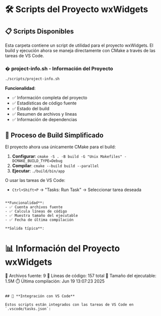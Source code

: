 # 🛠️ Scripts del Proyecto wxWidgets

## 📋 **Scripts Disponibles**

Esta carpeta contiene un script de utilidad para el proyecto wxWidgets. El build y ejecución ahora se maneja directamente con CMake a través de las tareas de VS Code.

### � **project-info.sh** - Información del Proyecto
```bash
./scripts/project-info.sh
```

**Funcionalidad**:
- ✅ Información completa del proyecto
- ✅ Estadísticas de código fuente
- ✅ Estado del build
- ✅ Resumen de archivos y líneas
- ✅ Información de dependencias

## 🔧 **Proceso de Build Simplificado**

El proyecto ahora usa únicamente CMake para el build:

1. **Configurar**: `cmake -S . -B build -G "Unix Makefiles" -DCMAKE_BUILD_TYPE=Debug`
2. **Compilar**: `cmake --build build --parallel`
3. **Ejecutar**: `./build/bin/app`

O usar las tareas de VS Code:
- `Ctrl+Shift+P` → "Tasks: Run Task" → Seleccionar tarea deseada
```

**Funcionalidad**:
- ✅ Cuenta archivos fuente
- ✅ Calcula líneas de código
- ✅ Muestra tamaño del ejecutable
- ✅ Fecha de última compilación

**Salida típica**:
```
📊 Información del Proyecto wxWidgets
=================================
📁 Archivos fuente: 9
📏 Líneas de código: 157 total
🔧 Tamaño del ejecutable: 1.5M
⏱️  Última compilación: Jun 19 13:07:23 2025
```

## 🔧 **Integración con VS Code**

Estos scripts están integrados con las tareas de VS Code en `.vscode/tasks.json`: